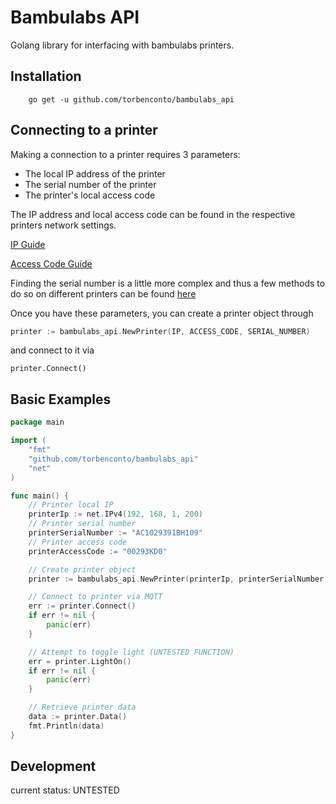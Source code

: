 # Bambulabs API

Golang library for interfacing with bambulabs printers.

## Installation
```
    go get -u github.com/torbenconto/bambulabs_api
```

## Connecting to a printer
Making a connection to a printer requires 3 parameters:
- The local IP address of the printer
- The serial number of the printer
- The printer's local access code

The IP address and local access code can be found in the respective printers network settings.

[IP Guide](https://intercom.help/octoeverywhere/en/articles/9034934-find-your-bambu-lab-printer-ip-address)

[Access Code Guide](https://intercom.help/octoeverywhere/en/articles/9028357-find-your-bambu-lab-printer-access-code)


Finding the serial number is a little more complex and thus a few methods to do so on different printers can be found [here](https://wiki.bambulab.com/en/general/find-sn)

Once you have these parameters, you can create a printer object through 
```go
printer := bambulabs_api.NewPrinter(IP, ACCESS_CODE, SERIAL_NUMBER)
```
and connect to it via
```
printer.Connect()
```

## Basic Examples

```go
package main

import (
	"fmt"
	"github.com/torbenconto/bambulabs_api"
	"net"
)

func main() {
	// Printer local IP 
	printerIp := net.IPv4(192, 168, 1, 200)
	// Printer serial number
	printerSerialNumber := "AC1029391BH109"
	// Printer access code
	printerAccessCode := "00293KD0"

	// Create printer object
	printer := bambulabs_api.NewPrinter(printerIp, printerSerialNumber, printerAccessCode)

	// Connect to printer via MQTT
	err := printer.Connect()
	if err != nil {
		panic(err)
    }

	// Attempt to toggle light (UNTESTED FUNCTION)
	err = printer.LightOn()
	if err != nil {
		panic(err)
	}

	// Retrieve printer data
	data := printer.Data()
	fmt.Println(data)
}

```

## Development
current status: UNTESTED

